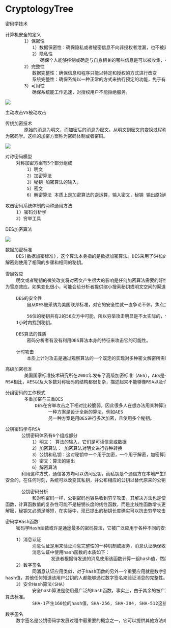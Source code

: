 # CryptologyTree
密码学技术

<pre>
计算机安全的定义
       1）保密性
          1）数据保密性：确保隐私或者秘密信息不向非授权者泄漏，也不被非授权者所使用
          2）隐私性
             确保个人能够控制或确定与自身相关的哪些信息是可以被收集，被保存的，这些信息可以由谁来公开以及向谁公开
       2）完整性
          数据完整性：确保信息和程序只能以特定和授权的方式进行改变
          系统完整性：确保系统以一种正常的方式来执行预定的功能，免于有意或者无意的非授权操纵
       3）可用性
          确保系统能工作迅速，对授权用户不能拒绝服务。
</pre>

![](https://i.imgur.com/QIeKX6a.png)

<pre>
主动攻击VS被动攻击
</pre>

<pre>
传统加密技术
       原始的消息为明文，而加密后的消息为密文。从明文到密文的变换过程称为加密；从密文到明文的变换过程称为解密。研究各种加密方案的领域称
为密码学。这样的加密方案称为密码体制或者密码。
</pre>

![](https://i.imgur.com/4Steth4.png)

<pre>
对称密码模型
    对称加密方案有5个部分组成
        1）明文
        2）加密算法
        3）秘钥 加密算法的输入，
        5）密文
        6）解密算法 本质上是加密算法的逆运算，输入密文，秘钥 输出原始明文
</pre>

<pre>
攻击密码系统体制的两种通用方法
    1) 密码分析学
    2）穷举工具
</pre>

DES加密算法

![](https://i.imgur.com/zZ7fH6Q.png)

<pre>
数据加密标准
    DES(数据加密标准)，这个算法本身指的是数据加密算法。DES采用了64位的分组长度和56位的秘钥长度。它将64位的输入经过一系列变换得到64位的输出。
解密则使用了相同的步骤和相同的秘钥。

雪崩效应
    明文或者秘钥的微笑改变将对密文产生很大的影响是任何加密算法需要的好性质。特别地，明文或秘钥的某一位发生变化导致密文的很多位发生变换，这被称
为雪崩效应。如果变化很小，可能会给分析者提供缩小搜索秘钥或明文空间的渠道。

    DES的安全性
        自从DES被采纳为美国联邦标准，对它的安全性就一直争论不休，焦点主要集中于秘钥长度和算法本身的性质。

        56位的秘钥共有2的56次方中可能，所以穷举攻击明显是不太实际的，但是当今的科技水平，现有的处理机已经威胁到DES的安全，如今的超级计算机可以在
    1小时内找到秘钥。

    DES算法的性质
        密码分析者有没有利用DES算法本身的特征来攻击它的可能性。

    计时攻击
        本质上计时攻击是通过观察算法的一个既定的实现对多种密文解密所需时间，来获得关于秘钥或明文的信息。
</pre>

<pre>
高级加密标准
       美国国家标准技术研究所在2001年发布了高级加密标准（AES），AES是一个对称的分组密码算法，旨在渠道DES称为广泛使用的标准。与公钥密码如
RSA相比，AES以及大多数对称密码的结构都很复杂，描述起来不能够像RSA以及许多其他密码学算法那样容易。
</pre>

<pre>
分组密码的工作模式
       多重加密与三重DES
           DES在穷举攻击之下相对比较脆弱，因此很多人在想办法用某种算法替代它。
                一种方案是设计全新的算法，例如AES
                另一种方案是用DES进行多次加密，且使用多个秘钥。
</pre>

<pre>
公钥密码学与RSA
      公钥密码体系有6个组成部分
          1）明文： 算法的输入，它们是可读信息或数据
          2）加密算法： 加密算法对明文进行各种转换
          3）公钥和私钥：这对秘钥中一个用于加密，一个用于解密，加密算法执行的变换依赖于公钥或者私钥。
          5）密文：算法的输出
          6）解密算法
      利用这种方式，通信各方均可以访问公钥，而私钥是个通信方在本地产生的，所以不必进行分配，只要用户的私钥收到保护，保持秘密性，那么通信就是
安全的，在任何时刻，系统可以改变其私钥，并公布相应的公钥以替代原来的公钥。

      公钥密码分析
          和对称密码一样，公钥密码也容易收到穷举攻击，其解决方法也是使用长秘钥。但同时也应该考虑使用长秘钥的利弊，公钥体制使用的是某种可逆的数学
函数，计算函数值的复杂性可能不是秘钥长度的线性函数，而是比线性函数增长更多更快的函数，因此，为了抗击穷举攻击，秘钥必须足够长；同时为了便于实现加密和
解密，秘钥又必须足够短，在实际中，现已提出的秘钥长度确实可以抗击穷举攻击，但是它也使得加解密速度太慢，所以公钥密码目前仅限于秘钥管理和签名中。
</pre>

<pre>
密码学Hash函数
    密码学Hash函数或许是通途最多的密码算法，它被广泛应用于各种不同的安全应用和网络协议中。

    1）消息认证
          消息认证是用来验证消息完整性的一种机制或服务，消息认证确保收到的数据确实和发送时的一样。
          消息认证中使用hash函数的本质如下：
                 发送者根据待发送的消息使用该函数计算一组hash值，然后将hash值和消息一起发送过去，接受者接收到消息执行同样的hash计算，并将结果与收到的hash值进行对比，如果不匹配，则接受者推断出消息遭受到了篡改。
    2）数字签名
          同消息认证应用类似，对于hash函数的另外一个重要应用就是数字签名，数字签名的操作与MAC类似，在进行数字签名过程中使用用户的私钥加密消息的
hash值，其他任何知道该用户公钥的人都能够通过数字签名来验证消息的完整性。在这种情况下，则需要知道用户的私钥。
    3）安全Hash算法(SHA)
          安全hash算法是使用最广泛的hash函数，事实上，由于其余的被广泛应用的Hash函数被发现存在安全性缺陷，从2005年以来或许是这几年中仅存的hash
算法标准。
          SHA-1产生160位的hash值，SHA-256, SHA-384, SHA-512这些算法被统称为SHA-2
</pre>

<pre>
数字签名
    数字签名是公钥密码学发展过程中最重要的概念之一，它可以提供其他方法难以实现的安全性。
</pre>
